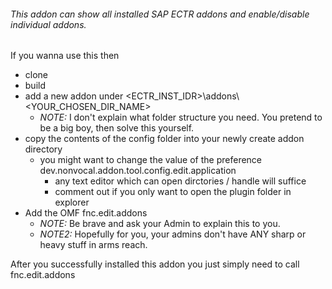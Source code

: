 ######  This addon can show all installed SAP ECTR addons and enable/disable individual addons.

If you wanna use this then
 - clone
 - build
 - add a new addon under <ECTR_INST_IDR>\addons\\<YOUR_CHOSEN_DIR_NAME>
   - *NOTE:* I don't explain what folder structure you need. You pretend to be a big boy, then solve this yourself.
 - copy the contents of the config folder into your newly create addon directory
   - you might want to change the value of the preference dev.nonvocal.addon.tool.config.edit.application
     - any text editor which can open dirctories / handle will suffice
     - comment out if you only want to open the plugin folder in explorer
 - Add the OMF fnc.edit.addons
   - *NOTE:* Be brave and ask your Admin to explain this to you.
   - *NOTE2:* Hopefully for you, your admins don't have ANY sharp or heavy stuff in arms reach.
  
After you successfully installed this addon you just simply need to call fnc.edit.addons

